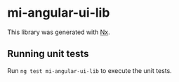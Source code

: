 # mi-angular-ui-lib

This library was generated with [Nx](https://nx.dev).

## Running unit tests

Run `ng test mi-angular-ui-lib` to execute the unit tests.
